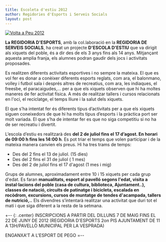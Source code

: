 ```yaml
---
title: Escoleta d'estiu 2012
author: Regidories d'Esports i Serveis Socials
layout: post
---
```

<a href="http://www.pego.org/images/news/20120504_escoleta_estiu_2012_big.jpg" title="Volta a Peu 2012" class="salone-image center" target="_blank">
    <img src="http://www.pego.org/images/news/20120504_escoleta_estiu_2012_small.jpg" alt="Volta a Peu 2012" />
</a>

	
**La REGIDORIA D'ESPORTS**,  amb la col.laboració en la **REGIDORIA DE SERVEIS SOCIALS**, ha creat un projecte **D'ESCOLA D'ESTIU** que va dirigit als xiquets del poble, és a dir des de els 3 anys fins als 14 anys. Mitjançant aquesta amplia franja, els alumnes podran gaudir dels jocs i activitats proposades. 

Es realitzen diferents activitats esportives i no sempre la mateixa. El que es vol fer es donar a conèixer diferents esports reglats, com ara, el balonmano, volley i futbol sala i després altres de recreatius, com ara, les indiaques, el freesbe, el paracaigudes,... per a que els xiquets observen que hi ha moltes maneres de fer activitat física. A més de realitzar tallers i cursos relacionats en l'oci, el reciclatge, el temps lliure i la salut dels xiquets.

 El que s’ha intentat fer és diferents tipus d’activitats per a que els xiquets siguen coneixedors de que hi ha molts tipus d’esports i la pràctica port ser molt variada. El que s’ha de intentar fer es que no siga competitiu si no ha de ser recreatiu i divertit.

L’escola d’estiu es realitzarà des **del 2 de juliol fins el 17 d’agost. En horari de 09:00 h fins les 14:00 h**. Es pot triar el temps que volen participar i de la mateixa manera canvien els preus. Hi ha tres trams de temps: 

* Des del 2 fins el 13  de juliol. (15 dies)
* Des del 2 fins el 31 de juliol ( 1 mes)
* Des del 2 de juliol fins el 17 d'agost (1 mes i mig)

Grups de alumnes, aproximadament entre 10 i 15 xiquets per cada grup d'edat.  Es faran **manualitats, esport al pavelló segons l'edat, visita a instal·lacions del poble (casa de cultura, biblioteca, Ajuntament..), classes de natació, circuits de patinatge i bicicleta, escalada en rocòdrom, excursions, cursos de muntatge de tendes d'acampada, tallers de nutrició,..** Els divendres s’intentarà realitzar una activitat que duri tot el matí i que siga diferent a la resta de la setmana. 

+-- {: .center}
INSCRIPCIONS A PARTIR DEL DILLUNS 7 DE MAIG FINS EL 22 DE JUNY DE 2012 (REGIDORIA D'ESPORTS 2on PIS AJUNTAMENT DE 11 A 13H/PAVELLÒ MUNICIPAL PER LA VESPRADA)

ENGANXA'T A L'ESPORT DE PEGO
=--